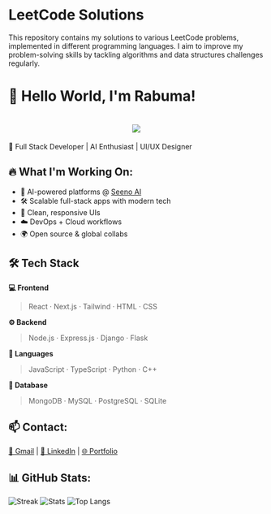 # LeetCode Solutions

This repository contains my solutions to various LeetCode problems, implemented in different programming languages. I aim to improve my problem-solving skills by tackling algorithms and data structures challenges regularly.


# 👋 Hello World, I'm Rabuma!


<div align="center">
<h1>
    <img src="https://readme-typing-svg.herokuapp.com/?font=Righteous&size=35&center=true&vCenter=true&width=500&height=70&duration=4000&lines=Hello+World!+👋;+I'm+Rabuma!;" />
</h1>
</div>

🚀 Full Stack Developer | AI Enthusiast | UI/UX Designer

## 🔥 What I'm Working On:
- 🤖 AI-powered platforms @ [Seeno AI](https://www.seenoai.com)
- 🛠️ Scalable full-stack apps with modern tech
- 🎨 Clean, responsive UIs
- ☁️ DevOps + Cloud workflows
- 🌍 Open source & global collabs


## 🛠️ Tech Stack

**💻 Frontend**
> React · Next.js · Tailwind · HTML · CSS

**⚙️ Backend**
> Node.js · Express.js · Django · Flask

**🎯 Languages**
> JavaScript · TypeScript · Python · C++

**💾 Database**
> MongoDB · MySQL · PostgreSQL · SQLite


## 📫 Contact:
[📧 Gmail](mailto:iamrabuma@gmail.com) | [💼 LinkedIn](https://linkedin.com/in/rabuma) | [🌐 Portfolio](https://rabumaabraham.github.io)

## 📊 GitHub Stats:
![Streak](https://github-readme-streak-stats.herokuapp.com/?user=rabumaabraham&theme=react)
![Stats](https://github-readme-stats.vercel.app/api?username=rabumaabraham&show_icons=true&theme=react)
![Top Langs](https://github-readme-stats.vercel.app/api/top-langs/?username=rabumaabraham&layout=compact&theme=react)

